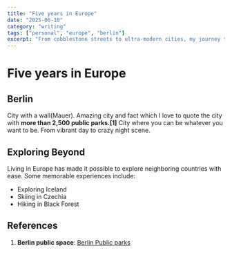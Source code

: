 ```yaml
---
title: "Five years in Europe"
date: "2025-06-10"
category: "writing"
tags: ["personal", "europe", "berlin"]
excerpt: "From cobblestone streets to ultra-modern cities, my journey through Europe and finding home in Berlin."
---
```


# Five years in Europe

## Berlin

City with a wall(Mauer). Amazing city and fact which I love to quote the city with **more than 2,500 public parks.[1]** City where you can be whatever you want to be.
From vibrant day to crazy night scene.

## Exploring Beyond

Living in Europe has made it possible to explore neighboring countries with ease. Some memorable experiences include:

- Exploring Iceland
- Skiing in Czechia
- Hiking in Black Forest

## References

1. **Berlin public space**: [Berlin Public parks](https://www.berlin.de/sen/uvk/en/nature-and-green/urban-green-space/public-parks/)